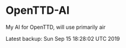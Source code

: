 # OpenTTD-AI
My AI for OpenTTD, will use primarily air

Latest backup: Sun Sep 15 18:28:02 UTC 2019

